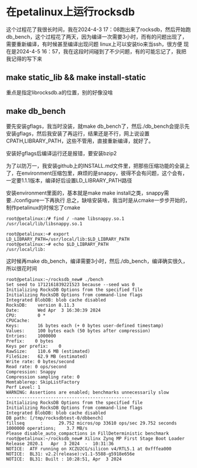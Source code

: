 # 在petalinux上运行rocksdb
这个过程花了我很长时间，我在2024-4-3 17：08跑出来了rocksdb，然后开始跑db_bench，这个过程花了两天，因为编译一次需要3小时，而有的问题出现了，需要重新编译，有时候甚至编译出现问题
linux上可以安装tio来当ssh，很方便
现在是2024-4-5 16：57，我在这段时间碰到了不少问题，有的可能忘记了，我把我记得的写下来
## make static_lib && make install-static
重点是指定librocksdb.a的位置，别的好像没啥

## make db_bench
要先安装gflags，我当时没装，就make db_bench了，然后./db_bench会提示先安装gflags，然后我安装了再运行，结果还是不行，网上说设置CPATH,LIBRARY_PATH，这些不管用，直接重新编译，就好了。

安装好gflags后编译运行还是报错，要安装bzip2

为了以防万一，我安装github上的INSTALL.md文件里，把那些压缩功能的全装上了，在environment压缩包里，麻烦的是snappy，彼得不会有问题，这个会有，一定要1.1.1版本，编译好后设置LD_LIBRARY_PATH路径

安装environment里面的，基本就是make make install之类，snappy需要../configure一下再执行
总之，缺啥安装啥，我当时是从cmake一步步开始的，制作petalinux的时候忘了cmake

```
root@petalinux:/# find / -name libsnappy.so.1
/usr/local/lib/libsnappy.so.1

root@petalinux:~# export LD_LIBRARY_PATH=/usr/local/lib:$LD_LIBRARY_PATH
root@petalinux:~# echo $LD_LIBRARY_PATH
/usr/local/lib:
```

这时候再make db_bench，编译需要3小时，然后./db_bench，编译确实很久，所以很花时间

```
root@petalinux:~/rocksdb_new# ./bench
Set seed to 1712161839221523 because --seed was 0
Initializing RocksDB Options from the specified file
Initializing RocksDB Options from command-line flags
Integrated BlobDB: blob cache disabled
RocksDB:    version 8.11.3
Date:       Wed Apr  3 16:30:39 2024
CPU:        0 * 
CPUCache:   
Keys:       16 bytes each (+ 0 bytes user-defined timestamp)
Values:     100 bytes each (50 bytes after compression)
Entries:    1000000
Prefix:    0 bytes
Keys per prefix:    0
RawSize:    110.6 MB (estimated)
FileSize:   62.9 MB (estimated)
Write rate: 0 bytes/second
Read rate: 0 ops/second
Compression: Snappy
Compression sampling rate: 0
Memtablerep: SkipListFactory
Perf Level: 1
WARNING: Assertions are enabled; benchmarks unnecessarily slow
------------------------------------------------
Initializing RocksDB Options from the specified file
Initializing RocksDB Options from command-line flags
Integrated BlobDB: blob cache disabled
DB path: [/tmp/rocksdbtest-0/dbbench]
fillseq      :      29.752 micros/op 33610 ops/sec 29.752 seconds 1000000 operations;    3.7 MB/s
Please disable_auto_compactions in FillDeterministic benchmark
root@petalinux:~/rocksdb_new# Xilinx Zynq MP First Stage Boot Loader 
Release 2020.1   Apr  3 2024  -  10:31:36
NOTICE:  ATF running on XCZU2CG/silicon v4/RTL5.1 at 0xfffea000
NOTICE:  BL31: v2.2(release):v1.1-5588-g5918e656e
NOTICE:  BL31: Built : 10:28:51, Apr  3 2024
```
